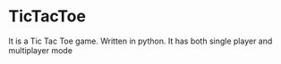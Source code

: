 # TicTacToe
It is a Tic Tac Toe game. Written in python. It has both single player and multiplayer mode
